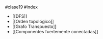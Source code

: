 #clase19 #index

- [[DFS]]
- [[Orden topológico]]
- [[Grafo Transpuesto]]
- [[Componentes fuertemente conectadas]]
